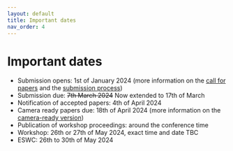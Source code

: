 ```yaml
---
layout: default
title: Important dates
nav_order: 4
---
```


# Important dates
* Submission opens: 1st of January 2024 (more information on the [call for papers](./cfp) and the [submission process](./submission))
* Submission due: ~~7th March 2024~~ Now extended to 17th of March
* Notification of accepted papers: 4th of April 2024
* Camera ready papers due: 18th of April 2024 (more information on the [camera-ready version](./camera))
* Publication of workshop proceedings: around the conference time
* Workshop: 26th or 27th of May 2024, exact time and date TBC
* ESWC: 26th to 30th of May 2024